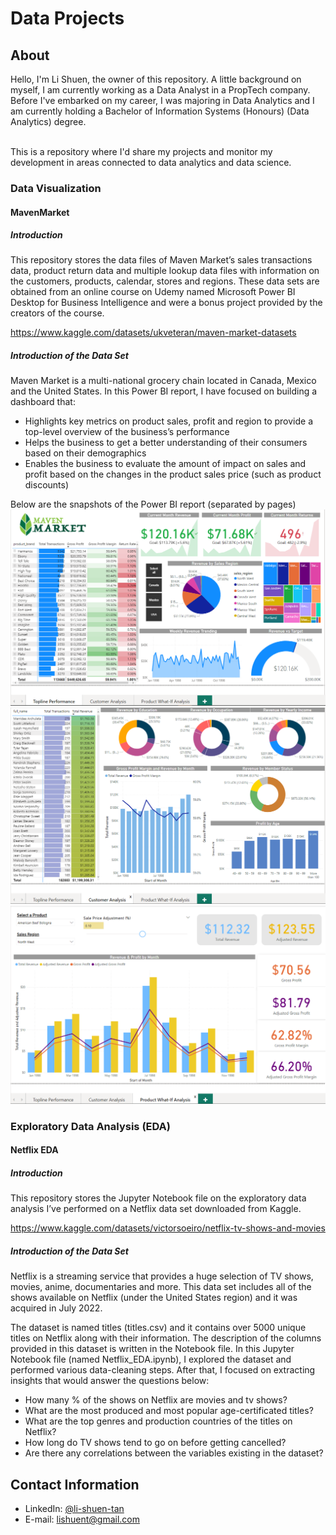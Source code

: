 # Data Projects

## About

Hello, I'm Li Shuen, the owner of this repository. A little background on myself, I am currently working as a Data Analyst in a PropTech company. Before I've embarked on my career, I was majoring in Data Analytics and I am currently holding a Bachelor of Information Systems (Honours) (Data Analytics) degree.

<br>
This is a repository where I'd share my projects and monitor my development in areas connected to data analytics and data science.
</br>

### Data Visualization
#### MavenMarket
##### Introduction

This repository stores the data files of Maven Market’s sales transactions data, product return data and multiple lookup data files with information on the customers, products, calendar, stores and regions. These data sets are obtained from an online course on Udemy named Microsoft Power BI Desktop for Business Intelligence and were a bonus project provided by the creators of the course. 

https://www.kaggle.com/datasets/ukveteran/maven-market-datasets

##### Introduction of the Data Set
Maven Market is a multi-national grocery chain located in Canada, Mexico and the United States. In this Power BI report, I have focused on building a dashboard that:
* Highlights key metrics on product sales, profit and region to provide a top-level overview of the business’s performance
* Helps the business to get a better understanding of their consumers based on their demographics
* Enables the business to evaluate the amount of impact on sales and profit based on the changes in the product sales price (such as product discounts)

Below are the snapshots of the Power BI report (separated by pages)
![Topline Performance](https://github.com/lishuent/data_projects/blob/main/Data%20Visualization/Snapshots/Topline_Performance.PNG?raw=true)
![Customer Analysis](https://github.com/lishuent/data_projects/blob/main/Data%20Visualization/Snapshots/Customer_Analysis.PNG?raw=true)
![Product What-If Analysis](https://github.com/lishuent/data_projects/blob/main/Data%20Visualization/Snapshots/Product_WhatIf.PNG?raw=true)

### Exploratory Data Analysis (EDA)
#### Netflix EDA
##### Introduction

This repository stores the Jupyter Notebook file on the exploratory data analysis I’ve performed on a Netflix data set downloaded from Kaggle. 

https://www.kaggle.com/datasets/victorsoeiro/netflix-tv-shows-and-movies

##### Introduction of the Data Set
Netflix is a streaming service that provides a huge selection of TV shows, movies, anime, documentaries and more. This data set includes all of the shows available on Netflix (under the United States region) and it was acquired in July 2022. 

The dataset is named titles (titles.csv) and it contains over 5000 unique titles on Netflix along with their information. The description of the columns provided in this dataset is written in the Notebook file. In this Jupyter Notebook file (named Netflix_EDA.ipynb), I explored the dataset and performed various data-cleaning steps. After that, I focused on extracting insights that would answer the questions below:
* How many % of the shows on Netflix are movies and tv shows?
* What are the most produced and most popular age-certificated titles?
* What are the top genres and production countries of the titles on Netflix?
* How long do TV shows tend to go on before getting cancelled?
* Are there any correlations between the variables existing in the dataset?

## Contact Information
- LinkedIn: [@li-shuen-tan](https://www.linkedin.com/in/li-shuen-tan/)
- E-mail: lishuent@gmail.com
